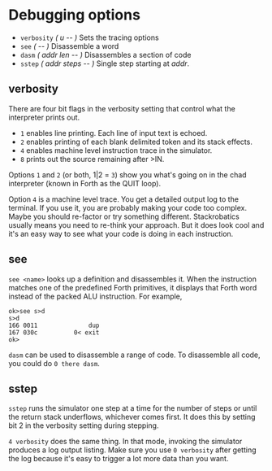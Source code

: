 # Debugging options

- `verbosity` *( u -- )* Sets the tracing options
- `see` *( <name> -- )* Disassemble a word
- `dasm` *( addr len -- )* Disassembles a section of code
- `sstep` *( addr steps -- )* Single step starting at *addr*.

## verbosity

There are four bit flags in the verbosity setting that control what the
interpreter prints out.

- `1` enables line printing. Each line of input text is echoed.
- `2` enables printing of each blank delimited token and its stack effects.
- `4` enables machine level instruction trace in the simulator.
- `8` prints out the source remaining after >IN.

Options `1` and `2` (or both, 1|2 = `3`) show you what's going on in the
chad interpreter (known in Forth as the QUIT loop).

Option `4` is a machine level trace.
You get a detailed output log to the terminal.
If you use it, you are probably making your code too complex.
Maybe you should re-factor or try something different.
Stackrobatics usually means you need to re-think your approach.
But it does look cool and it's an easy way to see what your code is doing
in each instruction.

## see

`see <name>` looks up a definition and disassembles it.
When the instruction matches one of the predefined Forth primitives,
it displays that Forth word instead of the packed ALU instruction.
For example,

```
ok>see s>d
s>d
166 0011              dup
167 030c          0< exit
ok>
```

`dasm` can be used to disassemble a range of code.
To disassemble all code, you could do `0 there dasm`.

## sstep

`sstep` runs the simulator one step at a time for the number of steps
or until the return stack underflows, whichever comes first.
It does this by setting bit 2 in the verbosity setting during stepping.

`4 verbosity` does the same thing.
In that mode, invoking the simulator produces a log output listing. 
Make sure you use `0 verbosity` after getting the log because it's easy
to trigger a lot more data than you want.
